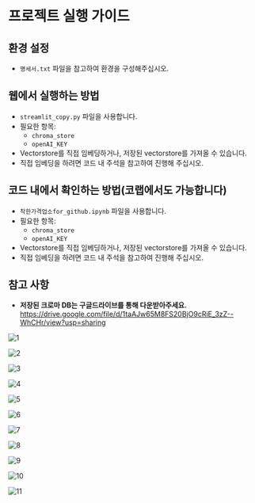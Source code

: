 # 프로젝트 실행 가이드

## 환경 설정
- `명세서.txt` 파일을 참고하여 환경을 구성해주십시오.

## 웹에서 실행하는 방법
- `streamlit_copy.py` 파일을 사용합니다.
- 필요한 항목:
  - `chroma_store`
  - `openAI_KEY`
- Vectorstore를 직접 임베딩하거나, 저장된 vectorstore를 가져올 수 있습니다.
- 직접 임베딩을 하려면 코드 내 주석을 참고하여 진행해 주십시오.

## 코드 내에서 확인하는 방법(코랩에서도 가능합니다)
- `착한가격업소for_github.ipynb` 파일을 사용합니다.
- 필요한 항목:
  - `chroma_store`
  - `openAI_KEY`
- Vectorstore를 직접 임베딩하거나, 저장된 vectorstore를 가져올 수 있습니다.
- 직접 임베딩을 하려면 코드 내 주석을 참고하여 진행해 주십시오.

## 참고 사항
- **저장된 크로마 DB는 구글드라이브를 통해 다운받아주세요.**   
https://drive.google.com/file/d/1taAJw65M8FS20BjO9cRiE_3zZ--WhCHr/view?usp=sharing


![1](https://github.com/user-attachments/assets/6be03ad4-7ef5-4442-a643-adad51fa5301)

![2](https://github.com/user-attachments/assets/b31dd676-692a-4ea0-806a-4a3107e5268d)

![3](https://github.com/user-attachments/assets/38147da9-50db-4b91-9a01-2ab9924ab346)

![4](https://github.com/user-attachments/assets/22131f59-5c61-485b-a564-5f934f3ae57c)

![5](https://github.com/user-attachments/assets/74ffc531-5267-4842-b2a2-7594cdbf1f69)

![6](https://github.com/user-attachments/assets/87f3a87c-b592-4eed-9638-ff7dbc744f28)

![7](https://github.com/user-attachments/assets/e10422dc-7157-496a-a4fc-6d7b4ffc93a9)

![8](https://github.com/user-attachments/assets/e9857bd2-b017-4e17-8c2d-fd695f6ff93c)

![9](https://github.com/user-attachments/assets/2ad0b58f-f146-4e99-a340-2116df6e7def)

![10](https://github.com/user-attachments/assets/6e626e20-bbf3-47ef-a9ab-38f12f4e721f)

![11](https://github.com/user-attachments/assets/dec1609e-d60d-40ca-99aa-29c6cec772c3)
